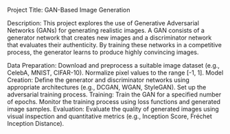 Project Title: GAN-Based Image Generation

Description:
This project explores the use of Generative Adversarial Networks (GANs) for generating realistic images. 
A GAN consists of a generator network that creates new images and a discriminator network that evaluates their authenticity. 
By training these networks in a competitive process, the generator learns to produce highly convincing images.

Data Preparation:
Download and preprocess a suitable image dataset (e.g., CelebA, MNIST, CIFAR-10).
Normalize pixel values to the range [-1, 1].
Model Creation:
Define the generator and discriminator networks using appropriate architectures (e.g., DCGAN, WGAN, StyleGAN).
Set up the adversarial training process.
Training:
Train the GAN for a specified number of epochs.
Monitor the training process using loss functions and generated image samples.
Evaluation:
Evaluate the quality of generated images using visual inspection and quantitative metrics (e.g., Inception Score, Fréchet Inception Distance).

